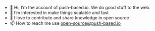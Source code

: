 - 👋 Hi, I’m the account of push-based.io. We do good stuff to the web.
- 👀 I’m interested in make things scalable and fast
- 💞️ I love to contribute and share knowledge in open source
- 📫 How to reach me use open-source@push-based.io
